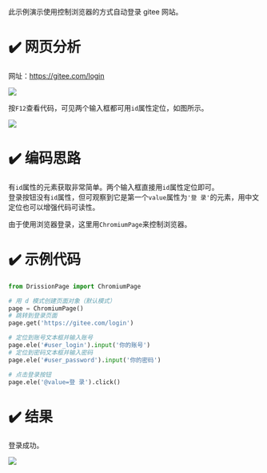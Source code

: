 此示例演示使用控制浏览器的方式自动登录 gitee 网站。

# ✔️ 网页分析

网址：https://gitee.com/login

![](https://gitee.com/g1879/DrissionPage-demos/raw/master/pics/QQ%E6%88%AA%E5%9B%BE20220118000233.jpg)

按`F12`查看代码，可见两个输入框都可用`id`属性定位，如图所示。

![](https://gitee.com/g1879/DrissionPage-demos/raw/master/pics/QQ截图20220118000346.jpg)

# ✔️ 编码思路

有`id`属性的元素获取非常简单。两个输入框直接用`id`属性定位即可。  
登录按钮没有`id`属性，但可观察到它是第一个`value`属性为`'登 录'`的元素，用中文定位也可以增强代码可读性。

由于使用浏览器登录，这里用`ChromiumPage`来控制浏览器。

# ✔️ 示例代码

```python
from DrissionPage import ChromiumPage

# 用 d 模式创建页面对象（默认模式）
page = ChromiumPage()
# 跳转到登录页面
page.get('https://gitee.com/login')

# 定位到账号文本框并输入账号
page.ele('#user_login').input('你的账号')
# 定位到密码文本框并输入密码
page.ele('#user_password').input('你的密码')

# 点击登录按钮
page.ele('@value=登 录').click()
```

# ✔️ 结果

登录成功。

![](https://gitee.com/g1879/DrissionPage-demos/raw/master/pics/QQ%E6%88%AA%E5%9B%BE20220118000945.jpg)

